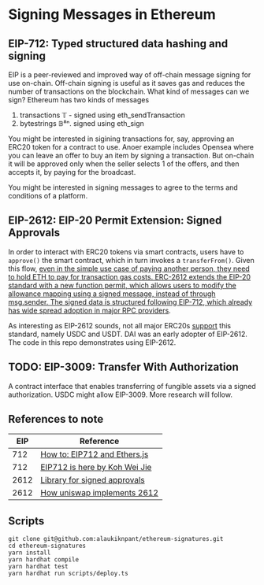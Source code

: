 # Signing Messages in Ethereum
 


## EIP-712: Typed structured data hashing and signing

EIP is a peer-reviewed and improved way of off-chain message signing for use on-chain. Off-chain signing is useful as it saves gas and reduces the number of transactions on the blockchain. What kind of messages can we sign? Ethereum has two kinds of messages
1. transactions 𝕋 - signed using eth_sendTransaction
2. bytestrings 𝔹⁸ⁿ. signed using eth_sign

You might be interested in sigining transactions for, say, approving an ERC20 token for a contract to use. Anoer example includes Opensea where you can leave an offer to buy an item by signing a transaction. But on-chain it will be approved only when the seller selects 1 of the offers, and then accepts it, by paying for the broadcast.

You might be interested in signing messages to agree to the terms and conditions of a platform.




## EIP-2612: EIP-20 Permit Extension: Signed Approvals

In order to interact with ERC20 tokens via smart contracts, users have to `approve()` the smart contract, which in turn invokes a `transferFrom()`. Given this flow, [even in the simple use case of paying another person, they need to hold ETH to pay for transaction gas costs. ERC-2612 extends the EIP-20 standard with a new function permit, which allows users to modify the allowance mapping using a signed message, instead of through msg.sender. The signed data is structured following EIP-712, which already has wide spread adoption in major RPC providers](https://eips.ethereum.org/EIPS/eip-2612).

As interesting as EIP-2612 sounds, not all major ERC20s [support](https://help.1inch.io/en/articles/5435386-permit-712-signed-token-approvals-and-how-they-work-on-1inch) this standard, namely USDC and USDT. DAI was an early adopter of EIP-2612. The code in this repo demonstrates using EIP-2612.


## TODO: EIP-3009: Transfer With Authorization 

A contract interface that enables transferring of fungible assets via a signed authorization. USDC might allow EIP-3009. More research will follow.


## References to note

| EIP  | Reference |
| ------------- | ------------- |
| 712  | [How to: EIP712 and Ethers.js](https://github.com/ethers-io/ethers.js/discussions/2280) |
| 712 | [EIP712 is here by Koh Wei Jie](https://medium.com/metamask/eip712-is-coming-what-to-expect-and-how-to-use-it-bb92fd1a7a26#:~:text=This%20standard%20allows%20wallets%20to,can%20be%20confusing%20and%20insecure) |
| 2612  | [Library for signed approvals](https://github.com/1inch/permit-signed-approvals-utils) |
| 2612 | [How uniswap implements 2612](https://github.com/Uniswap/v3-periphery/blob/main/test/shared/permit.ts)|



## Scripts

```
git clone git@github.com:alaukiknpant/ethereum-signatures.git
cd ethereum-signatures
yarn install
yarn hardhat compile
yarn hardhat test
yarn hardhat run scripts/deploy.ts
```
